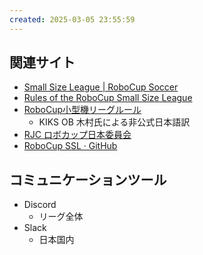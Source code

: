 ```yaml
---
created: 2025-03-05 23:55:59
---
```

## 関連サイト

- [Small Size League \| RoboCup Soccer](https://ssl.robocup.org)
- [Rules of the RoboCup Small Size League](https://robocup-ssl.github.io/ssl-rules/sslrules.html)
- [RoboCup小型機リーグルール](https://kkimurak.github.io/ssl-rules-ja/sslrules.html)
    - KIKS OB 木村氏による非公式日本語訳
- [RJC ロボカップ日本委員会](https://www.robocup.or.jp)
- [RoboCup SSL · GitHub](https://github.com/RoboCup-SSL)

## コミュニケーションツール

- Discord
    - リーグ全体
- Slack
    - 日本国内
